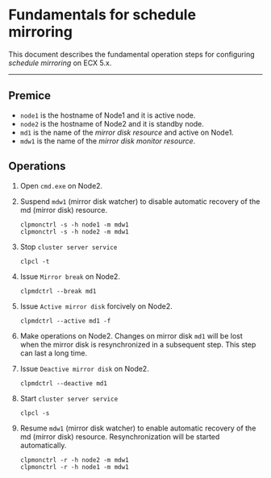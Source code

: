 # Fundamentals for schedule mirroring

This document describes the fundamental operation steps for configuring *schedule mirroring* on ECX 5.x.

---

## Premice

- `node1` is the hostname of Node1 and it is active node.
- `node2` is the hostname of Node2 and it is standby node.
- `md1`   is the name of the *mirror disk resource* and active on Node1.
- `mdw1`  is the name of the *mirror disk monitor resource*.

## Operations

1. Open `cmd.exe` on Node2.
2. Suspend `mdw1` (mirror disk watcher) to disable automatic recovery of the md (mirror disk) resource.

    ```
    clpmonctrl -s -h node1 -m mdw1
    clpmonctrl -s -h node2 -m mdw1
    ```

3. Stop `cluster server service`

    ```
    clpcl -t
    ```

4. Issue `Mirror break` on Node2.
    ```
    clpmdctrl --break md1
    ```
    <!--
    Ignore the error message `The status of md1 is invalid.` if it is displayed.
    -->

5. Issue `Active mirror disk` forcively on Node2.
    ```
    clpmdctrl --active md1 -f
    ```
6. Make operations on Node2.
   Changes on mirror disk `md1` will be lost when the mirror disk is resynchronized in a subsequent step.
   This step can last a long time.

7. Issue `Deactive mirror disk` on Node2.
    ```
    clpmdctrl --deactive md1
   ```

8. Start `cluster server service`
    ```
    clpcl -s
    ```

9. Resume `mdw1` (mirror disk watcher) to enable automatic recovery of the md (mirror disk) resource. Resynchronization will be started automatically.

    ```
    clpmonctrl -r -h node2 -m mdw1
    clpmonctrl -r -h node1 -m mdw1
    ```
